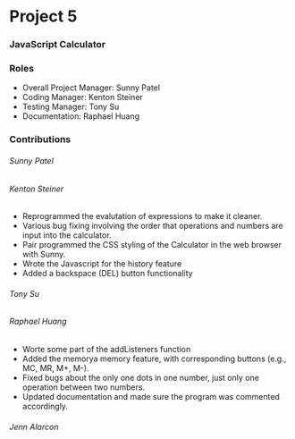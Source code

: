 # Project 5
### JavaScript Calculator

### Roles
* Overall Project Manager: Sunny Patel
* Coding Manager: Kenton Steiner
* Testing Manager: Tony Su
* Documentation: Raphael Huang

### Contributions
###### Sunny Patel
###### Kenton Steiner
- Reprogrammed the evalutation of expressions to make it cleaner.  
- Various bug fixing involving the order that operations and numbers are input into the calculator.  
- Pair programmed the CSS styling of the Calculator in the web browser with Sunny.  
- Wrote the Javascript for the history feature
- Added a backspace (DEL) button functionality
###### Tony Su
###### Raphael Huang
- Worte some part of the addListeners function  
- Added the memorya memory feature, with corresponding buttons (e.g., MC, MR, M+, M-).
- Fixed bugs about the only one dots in one number, just only one operation between two numbers.
- Updated documentation and made sure the program was commented accordingly.
###### Jenn Alarcon
